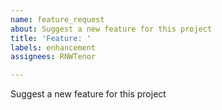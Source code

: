 ```yaml
---
name: feature_request
about: Suggest a new feature for this project
title: 'Feature: '
labels: enhancement
assignees: RNWTenor

---
```


Suggest a new feature for this project
